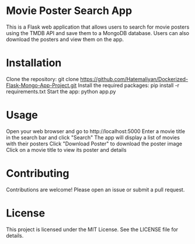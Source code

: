 # Movie Poster Search App

This is a Flask web application that allows users to search for movie posters using the TMDB API and save them to a MongoDB database. Users can also download the posters and view them on the app.

# Installation

Clone the repository: git clone https://github.com/Hatemaliyan/Dockerized-Flask-Mongo-App-Project.git
Install the required packages: pip install -r requirements.txt
Start the app: python app.py

# Usage

Open your web browser and go to http://localhost:5000
Enter a movie title in the search bar and click "Search"
The app will display a list of movies with their posters
Click "Download Poster" to download the poster image
Click on a movie title to view its poster and details

# Contributing

Contributions are welcome! Please open an issue or submit a pull request.

# License

This project is licensed under the MIT License. See the LICENSE file for details.
